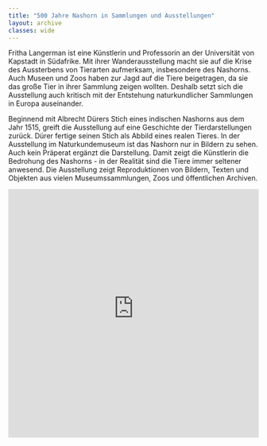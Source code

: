```yaml
---
title: "500 Jahre Nashorn in Sammlungen und Ausstellungen"
layout: archive
classes: wide
---
```

Fritha Langerman ist eine Künstlerin und Professorin an der Universität von Kapstadt in Südafrike. Mit ihrer Wanderausstellung macht sie auf die Krise des Aussterbens von Tierarten aufmerksam, insbesondere des Nashorns. Auch Museen und Zoos haben zur Jagd auf die Tiere beigetragen, da sie das große Tier in ihrer Sammlung zeigen wollten. Deshalb setzt sich die Ausstellung auch kritisch mit der Entstehung naturkundlicher Sammlungen in Europa auseinander.

Beginnend mit Albrecht Dürers Stich eines indischen Nashorns aus dem Jahr 1515, greift die Ausstellung auf eine Geschichte der Tierdarstellungen zurück. Dürer fertige seinen Stich als Abbild eines realen Tieres. In der Ausstellung im Naturkundemuseum ist das Nashorn nur in Bildern zu sehen. Auch kein Präperat ergänzt die Darstellung. Damit zeigt die Künstlerin die Bedrohung des Nashorns - in der Realität sind die Tiere immer seltener anwesend. Die Ausstellung zeigt Reproduktionen von Bildern, Texten und Objekten aus vielen Museumssammlungen, Zoos und öffentlichen Archiven. 

<iframe src="https://www.freightedexhibition.co.za/" style="border:0px;width:100%;height:500px" allowfullscreen="true" webkitallowfullscreen="true" mozallowfullscreen="true"></iframe>
